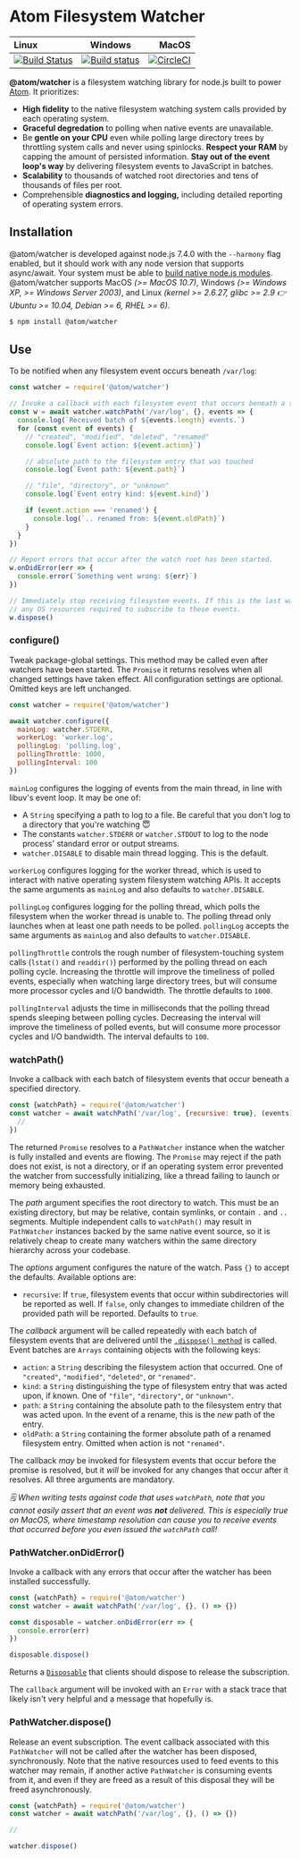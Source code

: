 # Atom Filesystem Watcher

| Linux | Windows | MacOS |
|:------|:-------:|------:|
| [![Build Status](https://travis-ci.org/atom/watcher.svg?branch=master)](https://travis-ci.org/atom/watcher) | [![Build status](https://ci.appveyor.com/api/projects/status/xgm4eg6hbj53cpkl/branch/master?svg=true)](https://ci.appveyor.com/project/Atom/watcher/branch/master) | [![CircleCI](https://circleci.com/gh/atom/watcher/tree/master.svg?style=svg)](https://circleci.com/gh/atom/watcher/tree/master) |

**@atom/watcher** is a filesystem watching library for node.js built to power [Atom](https://atom.io). It prioritizes:

* **High fidelity** to the native filesystem watching system calls provided by each operating system.
* **Graceful degredation** to polling when native events are unavailable.
* Be **gentle on your CPU** even while polling large directory trees by throttling system calls and never using spinlocks. **Respect your RAM** by capping the amount of persisted information. **Stay out of the event loop's way** by delivering filesystem events to JavaScript in batches.
* **Scalability** to thousands of watched root directories and tens of thousands of files per root.
* Comprehensible **diagnostics and logging,** including detailed reporting of operating system errors.

## Installation

@atom/watcher is developed against node.js 7.4.0 with the `--harmony` flag enabled, but it should work with any node version that supports async/await. Your system must be able to [build native node.js modules](https://github.com/nodejs/node-gyp#installation). @atom/watcher supports MacOS _(>= MacOS 10.7)_, Windows _(>= Windows XP, >= Windows Server 2003)_, and Linux _(kernel >= 2.6.27, glibc >= 2.9 :point_right: Ubuntu >= 10.04, Debian >= 6, RHEL >= 6)_.

```bash
$ npm install @atom/watcher
```

## Use

To be notified when any filesystem event occurs beneath `/var/log`:

```js
const watcher = require('@atom/watcher')

// Invoke a callback with each filesystem event that occurs beneath a specified path.
const w = await watcher.watchPath('/var/log', {}, events => {
  console.log(`Received batch of ${events.length} events.`)
  for (const event of events) {
    // "created", "modified", "deleted", "renamed"
    console.log(`Event action: ${event.action}`)

    // absolute path to the filesystem entry that was touched
    console.log(`Event path: ${event.path}`)

    // "file", "directory", or "unknown"
    console.log(`Event entry kind: ${event.kind}`)

    if (event.action === 'renamed') {
      console.log(`.. renamed from: ${event.oldPath}`)
    }
  }
})

// Report errors that occur after the watch root has been started.
w.onDidError(err => {
  console.error(`Something went wrong: ${err}`)
})

// Immediately stop receiving filesystem events. If this is the last watcher on this path, asynchronously release
// any OS resources required to subscribe to these events.
w.dispose()
```

### configure()

Tweak package-global settings. This method may be called even after watchers have been started. The `Promise` it returns resolves when all changed settings have taken effect. All configuration settings are optional. Omitted keys are left unchanged.

```js
const watcher = require('@atom/watcher')

await watcher.configure({
  mainLog: watcher.STDERR,
  workerLog: 'worker.log',
  pollingLog: 'polling.log',
  pollingThrottle: 1000,
  pollingInterval: 100
})
```

`mainLog` configures the logging of events from the main thread, in line with libuv's event loop. It may be one of:

* A `String` specifying a path to log to a file. Be careful that you don't log to a directory that you're watching :innocent:
* The constants `watcher.STDERR` or `watcher.STDOUT` to log to the node process' standard error or output streams.
* `watcher.DISABLE` to disable main thread logging. This is the default.

`workerLog` configures logging for the worker thread, which is used to interact with native operating system filesystem watching APIs. It accepts the same arguments as `mainLog` and also defaults to `watcher.DISABLE`.

`pollingLog` configures logging for the polling thread, which polls the filesystem when the worker thread is unable to. The polling thread only launches when at least one path needs to be polled. `pollingLog` accepts the same arguments as `mainLog` and also defaults to `watcher.DISABLE`.

`pollingThrottle` controls the rough number of filesystem-touching system calls (`lstat()` and `readdir()`) performed by the polling thread on each polling cycle. Increasing the throttle will improve the timeliness of polled events, especially when watching large directory trees, but will consume more processor cycles and I/O bandwidth. The throttle defaults to `1000`.

`pollingInterval` adjusts the time in milliseconds that the polling thread spends sleeping between polling cycles. Decreasing the interval will improve the timeliness of polled events, but will consume more processor cycles and I/O bandwidth. The interval defaults to `100`.

### watchPath()

Invoke a callback with each batch of filesystem events that occur beneath a specified directory.

```js
const {watchPath} = require('@atom/watcher')
const watcher = await watchPath('/var/log', {recursive: true}, (events) => {
  //
})
```

The returned `Promise` resolves to a `PathWatcher` instance when the watcher is fully installed and events are flowing. The `Promise` may reject if the path does not exist, is not a directory, or if an operating system error prevented the watcher from successfully initializing, like a thread failing to launch or memory being exhausted.

The _path_ argument specifies the root directory to watch. This must be an existing directory, but may be relative, contain symlinks, or contain `.` and `..` segments. Multiple independent calls to `watchPath()` may result in `PathWatcher` instances backed by the same native event source, so it is relatively cheap to create many watchers within the same directory hierarchy across your codebase.

The _options_ argument configures the nature of the watch. Pass `{}` to accept the defaults. Available options are:

* `recursive`: If `true`, filesystem events that occur within subdirectories will be reported as well. If `false`, only changes to immediate children of the provided path will be reported. Defaults to `true`.

The _callback_ argument will be called repeatedly with each batch of filesystem events that are delivered until the [`.dispose() method`](#pathwatcher-dispose) is called. Event batches are `Arrays` containing objects with the following keys:

* `action`: a `String` describing the filesystem action that occurred. One of `"created"`, `"modified"`, `"deleted"`, or `"renamed"`.
* `kind`: a `String` distinguishing the type of filesystem entry that was acted upon, if known. One of `"file"`, `"directory"`, or `"unknown"`.
* `path`: a `String` containing the absolute path to the filesystem entry that was acted upon. In the event of a rename, this is the _new_ path of the entry.
* `oldPath`: a `String` containing the former absolute path of a renamed filesystem entry. Omitted when action is not `"renamed"`.

The callback _may_ be invoked for filesystem events that occur before the promise is resolved, but it _will_ be invoked for any changes that occur after it resolves. All three arguments are mandatory.

_:spiral_notepad: When writing tests against code that uses `watchPath`, note that you cannot easily assert that an event was **not** delivered. This is especially true on MacOS, where timestamp resolution can cause you to receive events that occurred before you even issued the `watchPath` call!_

### PathWatcher.onDidError()

Invoke a callback with any errors that occur after the watcher has been installed successfully.

```js
const {watchPath} = require('@atom/watcher')
const watcher = await watchPath('/var/log', {}, () => {})

const disposable = watcher.onDidError(err => {
  console.error(err)
})

disposable.dispose()
```

Returns a [`Disposable`](https://github.com/atom/event-kit#consuming-event-subscription-apis) that clients should dispose to release the subscription.

The `callback` argument will be invoked with an `Error` with a stack trace that likely isn't very helpful and a message that hopefully is.

### PathWatcher.dispose()

Release an event subscription. The event callback associated with this `PathWatcher` will not be called after the watcher has been disposed, synchronously. Note that the native resources used to feed events to this watcher may remain, if another active `PathWatcher` is consuming events from it, and even if they are freed as a result of this disposal they will be freed asynchronously.

```js
const {watchPath} = require('@atom/watcher')
const watcher = await watchPath('/var/log', {}, () => {})

//

watcher.dispose()
```

